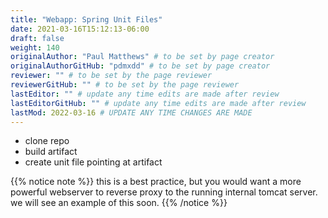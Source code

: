 ```yaml
---
title: "Webapp: Spring Unit Files"
date: 2021-03-16T15:12:13-06:00
draft: false
weight: 140
originalAuthor: "Paul Matthews" # to be set by page creator
originalAuthorGitHub: "pdmxdd" # to be set by page creator
reviewer: "" # to be set by the page reviewer
reviewerGitHub: "" # to be set by the page reviewer
lastEditor: "" # update any time edits are made after review
lastEditorGitHub: "" # update any time edits are made after review
lastMod: 2022-03-16 # UPDATE ANY TIME CHANGES ARE MADE
---
```


- clone repo
- build artifact
- create unit file pointing at artifact

{{% notice note %}}
this is a best practice, but you would want a more powerful webserver to reverse proxy to the running internal tomcat server. we will see an example of this soon.
{{% /notice %}}